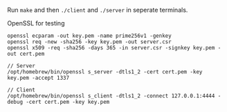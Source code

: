 Run `make` and then `./client` and `./server` in seperate terminals.


OpenSSL for testing
```
openssl ecparam -out key.pem -name prime256v1 -genkey
openssl req -new -sha256 -key key.pem -out server.csr
openssl x509 -req -sha256 -days 365 -in server.csr -signkey key.pem -out cert.pem

// Server
/opt/homebrew/bin/openssl s_server -dtls1_2 -cert cert.pem -key key.pem -accept 1337

// Client
/opt/homebrew/bin/openssl s_client -dtls1_2 -connect 127.0.0.1:4444 -debug -cert cert.pem -key key.pem
```
